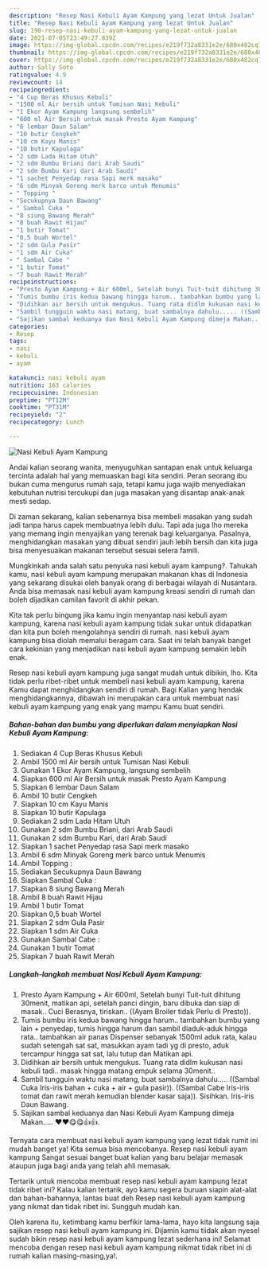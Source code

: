 ```yaml
---
description: "Resep Nasi Kebuli Ayam Kampung yang lezat Untuk Jualan"
title: "Resep Nasi Kebuli Ayam Kampung yang lezat Untuk Jualan"
slug: 190-resep-nasi-kebuli-ayam-kampung-yang-lezat-untuk-jualan
date: 2021-07-05T23:49:27.839Z
image: https://img-global.cpcdn.com/recipes/e219f732a8331e2e/680x482cq70/nasi-kebuli-ayam-kampung-foto-resep-utama.jpg
thumbnail: https://img-global.cpcdn.com/recipes/e219f732a8331e2e/680x482cq70/nasi-kebuli-ayam-kampung-foto-resep-utama.jpg
cover: https://img-global.cpcdn.com/recipes/e219f732a8331e2e/680x482cq70/nasi-kebuli-ayam-kampung-foto-resep-utama.jpg
author: Sally Soto
ratingvalue: 4.9
reviewcount: 14
recipeingredient:
- "4 Cup Beras Khusus Kebuli"
- "1500 ml Air bersih untuk Tumisan Nasi Kebuli"
- "1 Ekor Ayam Kampung langsung sembelih"
- "600 ml Air Bersih untuk masak Presto Ayam Kampung"
- "6 lembar Daun Salam"
- "10 butir Cengkeh"
- "10 cm Kayu Manis"
- "10 butir Kapulaga"
- "2 sdm Lada Hitam Utuh"
- "2 sdm Bumbu Briani dari Arab Saudi"
- "2 sdm Bumbu Kari dari Arab Saudi"
- "1 sachet Penyedap rasa Sapi merk masako"
- "6 sdm Minyak Goreng merk barco untuk Menumis"
- " Topping "
- "Secukupnya Daun Bawang"
- " Sambal Cuka "
- "8 siung Bawang Merah"
- "8 buah Rawit Hijau"
- "1 butir Tomat"
- "0,5 buah Wortel"
- "2 sdm Gula Pasir"
- "1 sdm Air Cuka"
- " Sambal Cabe "
- "1 butir Tomat"
- "7 buah Rawit Merah"
recipeinstructions:
- "Presto Ayam Kampung + Air 600ml, Setelah bunyi Tuit-tuit dihitung 30menit, matikan api, setelah panci dingin, baru dibuka dan siap di masak.. Cuci Berasnya, tiriskan.. ((Ayam Broiler tidak Perlu di Presto))."
- "Tumis bumbu iris kedua bawang hingga harum.. tambahkan bumbu yang lain + penyedap, tumis hingga harum dan sambil diaduk-aduk hingga rata.. tambahkan air panas Dispenser sebanyak 1500ml aduk rata, kalau sudah setengah sat sat, masukkan ayam tadi yg di presto, aduk tercampur hingga sat sat, lalu tutup dan Matikan api."
- "Didihkan air bersih untuk mengukus. Tuang rata didlm kukusan nasi kebuli tadi.. masak hingga matang empuk selama 30menit.."
- "Sambil tungguin waktu nasi matang, buat sambalnya dahulu..... ((Sambal Cuka Iris-iris bahan + cuka + air + gula pasir)). ((Sambal Cabe Iris-iris tomat dan rawit merah kemudian blender kasar saja)). Sisihkan. Iris-iris Daun Bawang."
- "Sajikan sambal keduanya dan Nasi Kebuli Ayam Kampung dimeja Makan..... ♥️♥️😋😋👍👍."
categories:
- Resep
tags:
- nasi
- kebuli
- ayam

katakunci: nasi kebuli ayam 
nutrition: 163 calories
recipecuisine: Indonesian
preptime: "PT12M"
cooktime: "PT31M"
recipeyield: "2"
recipecategory: Lunch

---
```



![Nasi Kebuli Ayam Kampung](https://img-global.cpcdn.com/recipes/e219f732a8331e2e/680x482cq70/nasi-kebuli-ayam-kampung-foto-resep-utama.jpg)

Andai kalian seorang wanita, menyuguhkan santapan enak untuk keluarga tercinta adalah hal yang memuaskan bagi kita sendiri. Peran seorang ibu bukan cuma mengurus rumah saja, tetapi kamu juga wajib menyediakan kebutuhan nutrisi tercukupi dan juga masakan yang disantap anak-anak mesti sedap.

Di zaman  sekarang, kalian sebenarnya bisa membeli masakan yang sudah jadi tanpa harus capek membuatnya lebih dulu. Tapi ada juga lho mereka yang memang ingin menyajikan yang terenak bagi keluarganya. Pasalnya, menghidangkan masakan yang dibuat sendiri jauh lebih bersih dan kita juga bisa menyesuaikan makanan tersebut sesuai selera famili. 



Mungkinkah anda salah satu penyuka nasi kebuli ayam kampung?. Tahukah kamu, nasi kebuli ayam kampung merupakan makanan khas di Indonesia yang sekarang disukai oleh banyak orang di berbagai wilayah di Nusantara. Anda bisa memasak nasi kebuli ayam kampung kreasi sendiri di rumah dan boleh dijadikan camilan favorit di akhir pekan.

Kita tak perlu bingung jika kamu ingin menyantap nasi kebuli ayam kampung, karena nasi kebuli ayam kampung tidak sukar untuk didapatkan dan kita pun boleh mengolahnya sendiri di rumah. nasi kebuli ayam kampung bisa diolah memalui beragam cara. Saat ini telah banyak banget cara kekinian yang menjadikan nasi kebuli ayam kampung semakin lebih enak.

Resep nasi kebuli ayam kampung juga sangat mudah untuk dibikin, lho. Kita tidak perlu ribet-ribet untuk membeli nasi kebuli ayam kampung, karena Kamu dapat menghidangkan sendiri di rumah. Bagi Kalian yang hendak menghidangkannya, dibawah ini merupakan cara untuk membuat nasi kebuli ayam kampung yang enak yang mampu Kamu buat sendiri.

<!--inarticleads1-->

##### Bahan-bahan dan bumbu yang diperlukan dalam menyiapkan Nasi Kebuli Ayam Kampung:

1. Sediakan 4 Cup Beras Khusus Kebuli
1. Ambil 1500 ml Air bersih untuk Tumisan Nasi Kebuli
1. Gunakan 1 Ekor Ayam Kampung, langsung sembelih
1. Siapkan 600 ml Air Bersih untuk masak Presto Ayam Kampung
1. Siapkan 6 lembar Daun Salam
1. Ambil 10 butir Cengkeh
1. Siapkan 10 cm Kayu Manis
1. Siapkan 10 butir Kapulaga
1. Sediakan 2 sdm Lada Hitam Utuh
1. Gunakan 2 sdm Bumbu Briani, dari Arab Saudi
1. Gunakan 2 sdm Bumbu Kari, dari Arab Saudi
1. Siapkan 1 sachet Penyedap rasa Sapi merk masako
1. Ambil 6 sdm Minyak Goreng merk barco untuk Menumis
1. Ambil  Topping :
1. Sediakan Secukupnya Daun Bawang
1. Siapkan  Sambal Cuka :
1. Siapkan 8 siung Bawang Merah
1. Ambil 8 buah Rawit Hijau
1. Ambil 1 butir Tomat
1. Siapkan 0,5 buah Wortel
1. Siapkan 2 sdm Gula Pasir
1. Siapkan 1 sdm Air Cuka
1. Gunakan  Sambal Cabe :
1. Gunakan 1 butir Tomat
1. Siapkan 7 buah Rawit Merah




<!--inarticleads2-->

##### Langkah-langkah membuat Nasi Kebuli Ayam Kampung:

1. Presto Ayam Kampung + Air 600ml, Setelah bunyi Tuit-tuit dihitung 30menit, matikan api, setelah panci dingin, baru dibuka dan siap di masak.. Cuci Berasnya, tiriskan.. ((Ayam Broiler tidak Perlu di Presto)).
1. Tumis bumbu iris kedua bawang hingga harum.. tambahkan bumbu yang lain + penyedap, tumis hingga harum dan sambil diaduk-aduk hingga rata.. tambahkan air panas Dispenser sebanyak 1500ml aduk rata, kalau sudah setengah sat sat, masukkan ayam tadi yg di presto, aduk tercampur hingga sat sat, lalu tutup dan Matikan api.
1. Didihkan air bersih untuk mengukus. Tuang rata didlm kukusan nasi kebuli tadi.. masak hingga matang empuk selama 30menit..
1. Sambil tungguin waktu nasi matang, buat sambalnya dahulu..... ((Sambal Cuka Iris-iris bahan + cuka + air + gula pasir)). ((Sambal Cabe Iris-iris tomat dan rawit merah kemudian blender kasar saja)). Sisihkan. Iris-iris Daun Bawang.
1. Sajikan sambal keduanya dan Nasi Kebuli Ayam Kampung dimeja Makan..... ♥️♥️😋😋👍👍.




Ternyata cara membuat nasi kebuli ayam kampung yang lezat tidak rumit ini mudah banget ya! Kita semua bisa mencobanya. Resep nasi kebuli ayam kampung Sangat sesuai banget buat kalian yang baru belajar memasak ataupun juga bagi anda yang telah ahli memasak.

Tertarik untuk mencoba membuat resep nasi kebuli ayam kampung lezat tidak ribet ini? Kalau kalian tertarik, ayo kamu segera buruan siapin alat-alat dan bahan-bahannya, lantas buat deh Resep nasi kebuli ayam kampung yang nikmat dan tidak ribet ini. Sungguh mudah kan. 

Oleh karena itu, ketimbang kamu berfikir lama-lama, hayo kita langsung saja sajikan resep nasi kebuli ayam kampung ini. Dijamin kamu tiidak akan nyesel sudah bikin resep nasi kebuli ayam kampung lezat sederhana ini! Selamat mencoba dengan resep nasi kebuli ayam kampung nikmat tidak ribet ini di rumah kalian masing-masing,ya!.

